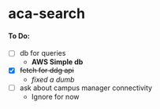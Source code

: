 # aca-search
#### To Do:
- [ ] db for queries
    - **AWS Simple db**
- [x] ~~fetch for ddg api~~
    - *fixed a dumb* 
- [ ] ask about campus manager connectivity
    - Ignore for now